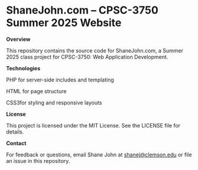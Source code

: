 <h1>ShaneJohn.com – CPSC-3750 Summer 2025 Website</h1>

<b>Overview</b>

  This repository contains the source code for ShaneJohn.com, a Summer 2025 class project for CPSC-3750: Web Application Development.

<b>Technologies</b>

  PHP for server-side includes and templating

  HTML for page structure

  CSS3for styling and responsive layouts

<b>License</b>

This project is licensed under the MIT License. See the LICENSE file for details.

<b>Contact</b>

For feedback or questions, email Shane John at shanej@clemson.edu or file an issue in this repository.

